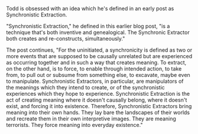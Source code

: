 Todd is obsessed with an idea which he's defined in an early post as Synchronistic Extraction.

"Synchronistic Extraction," he defined in this earlier blog post, "is a technique that's both inventive and genealogical. The Synchronic Extractor both creates and re-constructs, simultaneously."

The post continues, "For the uninitiated, a synchronicity is defined as two or more events that are supposed to be causally unrelated but are experienced as occurring together and in such a way that creates meaning. To extract, on the other hand, is to force, to enable through intended action, to take from, to pull out or subsume from something else, to excavate, maybe even to manipulate. Synchronistic Extractors, in particular, are manipulators of the meanings which they intend to create, or of the synchronistic experiences which they hope to experience. Synchronistic Extraction is the act of creating meaning where it doesn't causally belong, where it doesn't exist, and forcing it into existence. Therefore, Synchronistic Extractors bring meaning into their own hands. They lay bare the landscapes of their worlds and recreate them in their own interpretive images. They are meaning terrorists. They force meaning into everyday existence."